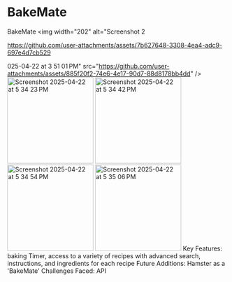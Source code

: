 # BakeMate 
BakeMate
<img width="202" alt="Screenshot 2

https://github.com/user-attachments/assets/7b627648-3308-4ea4-adc9-697e4d7cb529

025-04-22 at 3 51 01 PM" src="https://github.com/user-attachments/assets/885f20f2-74e6-4e17-90d7-88d8178bb4dd" />
<img width="197" alt="Screenshot 2025-04-22 at 5 34 23 PM" src="https://github.com/user-attachments/assets/92e7e4a9-03db-44d5-9f5c-1601c47ef12a" />
<img width="197" alt="Screenshot 2025-04-22 at 5 34 42 PM" src="https://github.com/user-attachments/assets/06b19e90-f16a-4c59-b6a8-85bdd04399ad" />
<img width="197" alt="Screenshot 2025-04-22 at 5 34 54 PM" src="https://github.com/user-attachments/assets/77f7718f-3493-46c7-a815-64bb46e1b682" />
<img width="197" alt="Screenshot 2025-04-22 at 5 35 06 PM" src="https://github.com/user-attachments/assets/2ef4591b-69db-43b7-8f53-9ba6536a0d24" />
Key Features: baking Timer, access to a variety of recipes with advanced search, instructions, and ingredients for each recipe
Future Additions: Hamster as a 'BakeMate'
Challenges Faced: API
